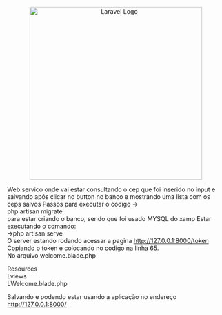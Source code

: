 <p align="center"><a href="https://laravel.com" target="_blank"><img src="https://raw.githubusercontent.com/laravel/art/master/logo-lockup/5%20SVG/2%20CMYK/1%20Full%20Color/laravel-logolockup-cmyk-red.svg" width="400" alt="Laravel Logo"></a></p>


Web servico onde vai estar consultando o cep que foi inserido no input e salvando após clicar no button no banco e mostrando uma lista com os ceps salvos 
Passos para executar o codigo -></br>
php artisan migrate</br>
para estar criando o banco, sendo que foi usado MYSQL do xamp Estar executando o comando:</br>
->php artisan serve </br>
O server estando rodando acessar a pagina http://127.0.0.1:8000/token </br>
Copiando o token e colocando no codigo na linha 65.</br>
No arquivo welcome.blade.php</br>

Resources</br>
    Lviews</br>
        LWelcome.blade.php</br>

Salvando e podendo estar usando a aplicação no endereço http://127.0.0.1:8000/


